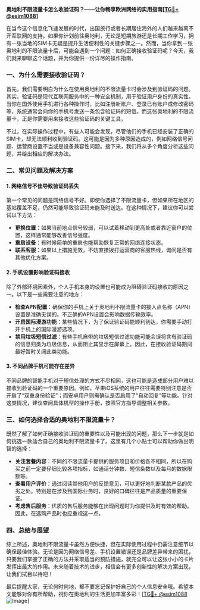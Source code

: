 **奥地利不限流量卡怎么收验证码？——让你畅享欧洲网络的实用指南[[TG💪+ @esim1088](https://t.me/s/esim1088)]**

在当今这个信息化飞速发展的时代，出国旅行或者长期居住海外的人们越来越离不开互联网的支持。如果你计划前往奥地利，无论是短期旅游还是长期工作学习，拥有一张当地的SIM卡无疑是提升生活便利性的关键步骤之一。然而，当你拿到一张奥地利的不限流量卡后，可能会遇到一个问题：如何正确接收验证码呢？今天，我们就来聊聊这个话题，并为你提供一份详尽的操作指南。

### 一、为什么需要接收验证码？

首先，我们需要明白为什么在使用奥地利的不限流量卡时会涉及到验证码的问题。其实，验证码是现代互联网服务中的一种安全机制，用于验证用户身份的真实性。当你在国外使用手机进行各种操作时，比如注册新账户、登录已有账户或修改密码等，系统通常会向你的手机号发送一条包含验证码的短信。而这张奥地利的不限流量卡，正是你需要用来接收这些验证码的关键工具。

不过，在实际操作过程中，有些人可能会发现，尽管他们的手机已经安装了正确的SIM卡，却无法顺利收到验证码。这可能是因为多种原因造成的，例如网络信号问题、运营商设置不当或是设备兼容性问题。接下来，我们将从多个角度分析这些问题，并给出相应的解决办法。

### 二、常见问题及解决方案

#### 1. 网络信号不佳导致验证码丢失

第一个常见的问题是网络信号不好。即使你选择了不限流量卡，但如果所在地区的基站覆盖不足，仍然可能导致验证码未能及时送达。在这种情况下，建议你可以尝试以下方法：

- **更换位置**：如果当前地点信号较弱，可以试着移动到更高处或者靠近窗户的位置，这样通常能够改善信号强度。
- **重启设备**：有时候简单的重启也能帮助恢复正常的网络连接状态。
- **联系客服**：如果以上措施无效，不妨直接拨打运营商的客服热线，询问是否有其他优化方案。

#### 2. 手机设置影响验证码接收

除了外部环境因素外，个人手机本身的设置也可能成为阻碍验证码接收的原因之一。以下是一些需要注意的地方：

- **检查APN配置**：确保你的手机上关于奥地利不限流量卡的接入点名称（APN）设置是准确无误的。不正确的APN设置会影响数据传输效率。
- **开启国际漫游功能**：某些情况下，为了保证验证码能顺利到达，你需要手动打开手机上的国际漫游选项。
- **禁用垃圾短信过滤**：有些手机自带的垃圾短信过滤功能可能会误将含有验证码的信息归类为垃圾信息，从而阻止其显示在屏幕上。因此，在接收验证码期间最好暂时关闭此类功能。

#### 3. 不同品牌手机可能存在差异

不同品牌的智能手机对于短信处理的方式不尽相同，这也可能是造成部分用户难以接收到验证码的一个重要原因。例如，苹果iOS系统的用户往往需要特别注意是否开启了“双重身份验证”；而安卓用户则需确认是否启用了“自动回复”等功能。针对这类情况，建议查阅具体机型的操作手册，按照官方指导调整相关参数。

### 三、如何选择合适的奥地利不限流量卡？

既然了解了如何正确接收验证码的重要性以及可能出现的问题，那么下一步就是如何挑选一款适合自己的奥地利不限流量卡了。这里有几个小贴士可以帮助你做出明智的选择：

- **关注套餐内容**：不同的不限流量卡提供的服务项目和价格各不相同，所以在购买之前一定要仔细比较各项指标，如通话分钟数、短信条数以及每月的数据限额等。
- **查看用户评价**：通过阅读其他用户的反馈意见，可以更好地判断某款产品的优劣之处。特别是在涉及到国际业务时，良好的口碑往往是产品质量的重要保证。
- **考虑售后服务**：优质的售后服务能够在出现问题时为你提供及时有效的帮助。因此，在选购产品时也应重视这一点。

### 四、总结与展望

综上所述，奥地利不限流量卡虽然方便快捷，但在实际使用过程中仍需注意细节以确保最佳体验。无论是因为网络信号差、手机设置错误还是品牌差异带来的困扰，只要我们掌握了正确的方法并采取适当的预防措施，就完全可以让这张小小的卡片发挥出最大的作用。未来随着技术的进步，相信会有更多创新性的解决方案出现，让我们拭目以待吧！

最后提醒大家，无论何时何地，都不要忘记保护好自己的个人信息安全哦。希望本文能够对你有所帮助，祝你在奥地利的生活更加丰富多彩！[[TG💪+ @esim1088](https://t.me/s/esim1088) ![Image](https://i.postimg.cc/4NQfJmqS/Snipaste-2025-05-13-00-14-12.png)]